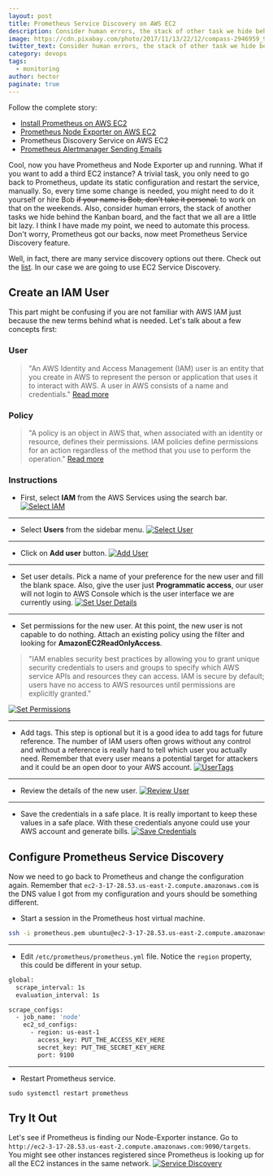 ```yaml
---
layout: post
title: Prometheus Service Discovery on AWS EC2
description: Consider human errors, the stack of other task we hide behind the Kanban board, and the fact that we all are a little bit lazy. I think I have made my point, we need to automate this process. 
image: https://cdn.pixabay.com/photo/2017/11/13/22/12/compass-2946959_960_720.jpg
twitter_text: Consider human errors, the stack of other task we hide behind the Kanban board, and the fact that we all are a little bit lazy. I think I have made my point, we need to automate this process. 
category: devops
tags:
  - monitoring
author: hector
paginate: true
---
```


Follow the complete story:
* [Install Prometheus on AWS EC2](https://codewizardly.com/prometheus-on-aws-ec2-part1)
* [Prometheus Node Exporter on AWS EC2](https://codewizardly.com/prometheus-on-aws-ec2-part2)
* Prometheus Discovery Service on AWS EC2
* [Prometheus Alertmanager Sending Emails](https://codewizardly.com/prometheus-on-aws-ec2-part4)

Cool, now you have Prometheus and Node Exporter up and running. What if you want to add a third EC2 instance? A trivial task, you only need to go back to Prometheus, update its static configuration and restart the service, manually. So, every time some change is needed, you might need to do it yourself or hire Bob ~~if your name is Bob, don't take it personal.~~ to work on that on the weekends. Also, consider human errors, the stack of another tasks we hide behind the Kanban board, and the fact that we all are a little bit lazy. I think I have made my point, we need to automate this process. Don't worry, Prometheus got our backs, now meet Prometheus Service Discovery feature. 

Well, in fact, there are many service discovery options out there. Check out the [list](https://github.com/prometheus/prometheus/tree/master/discovery). In our case we are going to use EC2 Service Discovery.

## Create an IAM User

This part might be confusing if you are not familiar with AWS IAM just because the new terms behind what is needed. Let's talk about a few concepts first:

### User
> "An AWS Identity and Access Management (IAM) user is an entity that you create in AWS to represent the person or application that uses it to interact with AWS. A user in AWS consists of a name and credentials." [Read more](https://docs.aws.amazon.com/IAM/latest/UserGuide/id_users.html)

### Policy
> "A policy is an object in AWS that, when associated with an identity or resource, defines their permissions. IAM policies define permissions for an action regardless of the method that you use to perform the operation." [Read more](https://docs.aws.amazon.com/IAM/latest/UserGuide/access_policies.html)

### Instructions

* First, select **IAM** from the AWS Services using the search bar.
[![Select IAM](https://hndoss-blog-bucket.s3.amazonaws.com/prometheus-on-aws-ec2/15-select-iam.png)](https://hndoss-blog-bucket.s3.amazonaws.com/prometheus-on-aws-ec2/15-select-iam.png)

---
* Select **Users** from the sidebar menu.
[![Select User](https://hndoss-blog-bucket.s3.amazonaws.com/prometheus-on-aws-ec2/16-select-users.png)](https://hndoss-blog-bucket.s3.amazonaws.com/prometheus-on-aws-ec2/16-select-users.png)

---
* Click on **Add user** button. 
[![Add User](https://hndoss-blog-bucket.s3.amazonaws.com/prometheus-on-aws-ec2/17-add-user.png)](https://hndoss-blog-bucket.s3.amazonaws.com/prometheus-on-aws-ec2/17-add-user.png)

---
* Set user details. Pick a name of your preference for the new user and fill the blank space. Also, give the user just **Programmatic access**, our user will not login to AWS Console which is the user interface we are currently using. 
[![Set User Details](https://hndoss-blog-bucket.s3.amazonaws.com/prometheus-on-aws-ec2/18-set-user-details.png)](https://hndoss-blog-bucket.s3.amazonaws.com/prometheus-on-aws-ec2/18-set-user-details.png)

---
* Set permissions for the new user. At this point, the new user is not capable to do nothing. Attach an existing policy using the filter and looking for **AmazonEC2ReadOnlyAccess**.
> "IAM enables security best practices by allowing you to grant unique security credentials to users and groups to specify which AWS service APIs and resources they can access. IAM is secure by default; users have no access to AWS resources until permissions are explicitly granted."

[![Set Permissions](https://hndoss-blog-bucket.s3.amazonaws.com/prometheus-on-aws-ec2/19-set-permissions.png)](https://hndoss-blog-bucket.s3.amazonaws.com/prometheus-on-aws-ec2/19-set-permissions.png)

---
* Add tags. This step is optional but it is a good idea to add tags for future reference. The number of IAM users often grows without any control and without a reference is really hard to tell which user you actually need. Remember that every user means a potential target for attackers and it could be an open door to your AWS account.
[![UserTags](https://hndoss-blog-bucket.s3.amazonaws.com/prometheus-on-aws-ec2/20-user-tags.png)](https://hndoss-blog-bucket.s3.amazonaws.com/prometheus-on-aws-ec2/20-user-tags.png)

---
* Review the details of the new user.
[![Review User](https://hndoss-blog-bucket.s3.amazonaws.com/prometheus-on-aws-ec2/21-review-user.png)](https://hndoss-blog-bucket.s3.amazonaws.com/prometheus-on-aws-ec2/21-review-user.png)

---
* Save the credentials in a safe place. It is really important to keep these values in a safe place. With these credentials anyone could use your AWS account and generate bills.
[![Save Credentials](https://hndoss-blog-bucket.s3.amazonaws.com/prometheus-on-aws-ec2/22-get-credentials.png)](https://hndoss-blog-bucket.s3.amazonaws.com/prometheus-on-aws-ec2/22-get-credentials.png)


## Configure Prometheus Service Discovery

Now we need to go back to Prometheus and change the configuration again. Remember that `ec2-3-17-28.53.us-east-2.compute.amazonaws.com` is the DNS value I got from my configuration and yours should be something different.

* Start a session in the Prometheus host virtual machine.

```bash
ssh -i prometheus.pem ubuntu@ec2-3-17-28.53.us-east-2.compute.amazonaws.com
```

---
* Edit `/etc/prometheus/prometheus.yml` file. Notice the `region` property, this could be different in your setup.

```bash
global:
  scrape_interval: 1s
  evaluation_interval: 1s

scrape_configs:
  - job_name: 'node'
    ec2_sd_configs:
      - region: us-east-1
        access_key: PUT_THE_ACCESS_KEY_HERE
        secret_key: PUT_THE_SECRET_KEY_HERE
        port: 9100
```

---
* Restart Prometheus service.

``` 
sudo systemctl restart prometheus
```

## Try It Out
Let's see if Prometheus is finding our Node-Exporter instance. Go to `http://ec2-3-17-28.53.us-east-2.compute.amazonaws.com:9090/targets`. You might see other instances registered since Prometheus is looking up for all the EC2 instances in the same network.
[![Service Discovery](https://hndoss-blog-bucket.s3.amazonaws.com/prometheus-on-aws-ec2/23-service-discovery.png)](https://hndoss-blog-bucket.s3.amazonaws.com/prometheus-on-aws-ec2/23-service-discovery.png)